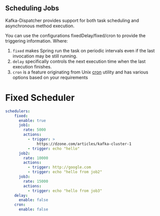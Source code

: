 ## Scheduling Jobs
Kafka-Dispatcher provides support for both task scheduling and asynchronous
 method execution.
 
You can use the configurations fixedDelay/fixed/cron to provide the triggering information. Where:

1. <code>fixed</code> makes Spring run the task on periodic intervals even if the last invocation may be still running.
2. <code>delay</code> specifically controls the next execution time when the last execution finishes.
3. <code>cron</code> is a feature originating from Unix [cron](https://en.wikipedia.org/wiki/Cron) utility and has various options based on your requirements

# Fixed Scheduler

````yml
schedulers:
    fixed:
      enable: true
      job1:
        rate: 5000
        actions:
          - trigger: >
              https://dzone.com/articles/kafka-cluster-1
          - trigger: echo "hello"
      job2:
        rate: 10000
        actions:
          - trigger: http://google.com
          - trigger: echo "hello from job2"
      job3:
        rate: 15000
        actions:
          - trigger: echo "hello from job3"
    delay:
      enable: false
    cron:
      enable: false


````